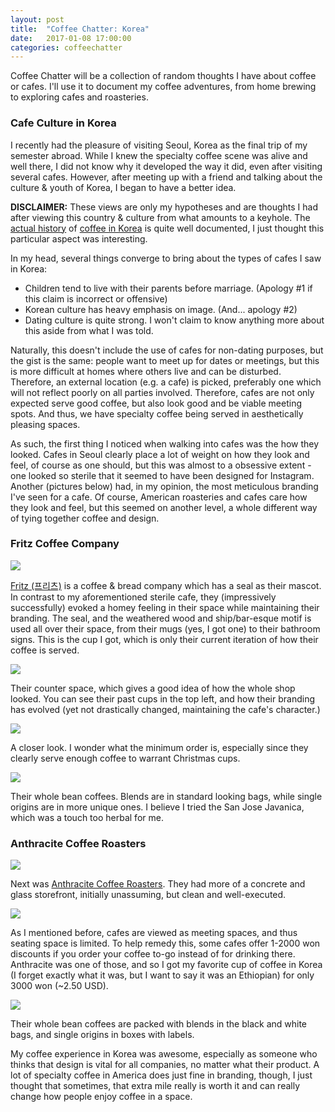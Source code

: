 ```yaml
---
layout: post
title:  "Coffee Chatter: Korea"
date:   2017-01-08 17:00:00
categories: coffeechatter
---
```


Coffee Chatter will be a collection of random thoughts I have about coffee or cafes. I'll use it to document my coffee adventures, from home brewing to exploring cafes and roasteries.

### Cafe Culture in Korea

I recently had the pleasure of visiting Seoul, Korea as the final trip of my semester abroad. While I knew the specialty coffee scene was alive and well there, I did not know why it developed the way it did, even after visiting several cafes. However, after meeting up with a friend and talking about the culture & youth of Korea, I began to have a better idea.

**DISCLAIMER:** These views are only my hypotheses and are thoughts I had after viewing this country & culture from what amounts to a keyhole. The [actual history](http://www.perfectdailygrind.com/2015/11/korean-coffee-culture-101-a-timeline/) of [coffee in Korea](https://www.wikiwand.com/en/Coffee_in_Korea) is quite well documented, I just thought this particular aspect was interesting.

In my head, several things converge to bring about the types of cafes I saw in Korea:

  - Children tend to live with their parents before marriage. (Apology #1 if this claim is incorrect or offensive)
  - Korean culture has heavy emphasis on image. (And... apology #2)
  - Dating culture is quite strong. I won't claim to know anything more about this aside from what I was told.

Naturally, this doesn't include the use of cafes for non-dating purposes, but the gist is the same: people want to meet up for dates or meetings, but this is more difficult at homes where others live and can be disturbed. Therefore, an external location (e.g. a cafe) is picked, preferably one which will not reflect poorly on all parties involved. Therefore, cafes are not only expected serve good coffee, but also look good and be viable meeting spots. And thus, we have specialty coffee being served in aesthetically pleasing spaces.

As such, the first thing I noticed when walking into cafes was the how they looked. Cafes in Seoul clearly place a lot of weight on how they look and feel, of course as one should, but this was almost to a obsessive extent - one looked so sterile that it seemed to have been designed for Instagram. Another (pictures below) had, in my opinion, the most meticulous branding I've seen for a cafe. Of course, American roasteries and cafes care how they look and feel, but this seemed on another level, a whole different way of tying together coffee and design.

### Fritz Coffee Company

![][Fritz-1]

[Fritz (프리츠)](http://fritz.co.kr/) is a coffee & bread company which has a seal as their mascot. In contrast to my aforementioned sterile cafe, they (impressively successfully) evoked a homey feeling in their space while maintaining their branding. The seal, and the weathered wood and ship/bar-esque motif is used all over their space, from their mugs (yes, I got one) to their bathroom signs. This is the cup I got, which is only their current iteration of how their coffee is served.

![][Fritz-2]

Their counter space, which gives a good idea of how the whole shop looked. You can see their past cups in the top left, and how their branding has evolved (yet not drastically changed, maintaining the cafe's character.)

![][Fritz-3]

A closer look. I wonder what the minimum order is, especially since they clearly serve enough coffee to warrant Christmas cups.

![][Fritz-4]

Their whole bean coffees. Blends are in standard looking bags, while single origins are in more unique ones. I believe I tried the San Jose Javanica, which was a touch too herbal for me.

### Anthracite Coffee Roasters

![][Anthracite-1]

Next was [Anthracite Coffee Roasters](http://www.anthracitecoffee.com). They had more of a concrete and glass storefront, initially unassuming, but clean and well-executed.

![][Anthracite-2]

As I mentioned before, cafes are viewed as meeting spaces, and thus seating space is limited. To help remedy this, some cafes offer 1-2000 won discounts if you order your coffee to-go instead of for drinking there. Anthracite was one of those, and so I got my favorite cup of coffee in Korea (I forget exactly what it was, but I want to say it was an Ethiopian) for only 3000 won (~2.50 USD).

![][Anthracite-3]

Their whole bean coffees are packed with blends in the black and white bags, and single origins in boxes with labels.

My coffee experience in Korea was awesome, especially as someone who thinks that design is vital for all companies, no matter what their product. A lot of specialty coffee in America does just fine in branding, though, I just thought that sometimes, that extra mile really is worth it and can really change how people enjoy coffee in a space.

[Fritz-1]: https://raw.githubusercontent.com/echiou/echiou.github.io-images/master/Coffee-Chatter/Coffee-Chatter-Korea/1.jpg
[Fritz-2]: https://raw.githubusercontent.com/echiou/echiou.github.io-images/master/Coffee-Chatter/Coffee-Chatter-Korea/2.jpg
[Fritz-3]: https://raw.githubusercontent.com/echiou/echiou.github.io-images/master/Coffee-Chatter/Coffee-Chatter-Korea/3.jpg
[Fritz-4]: https://raw.githubusercontent.com/echiou/echiou.github.io-images/master/Coffee-Chatter/Coffee-Chatter-Korea/4.jpg
[Anthracite-1]: https://raw.githubusercontent.com/echiou/echiou.github.io-images/master/Coffee-Chatter/Coffee-Chatter-Korea/5.jpg
[Anthracite-2]: https://raw.githubusercontent.com/echiou/echiou.github.io-images/master/Coffee-Chatter/Coffee-Chatter-Korea/6.jpg
[Anthracite-3]: https://raw.githubusercontent.com/echiou/echiou.github.io-images/master/Coffee-Chatter/Coffee-Chatter-Korea/7.jpg
